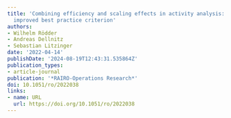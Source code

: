 ```yaml
---
title: 'Combining efficiency and scaling effects in activity analysis: towards an
  improved best practice criterion'
authors:
- Wilhelm Rödder
- Andreas Dellnitz
- Sebastian Litzinger
date: '2022-04-14'
publishDate: '2024-08-19T12:43:31.535864Z'
publication_types:
- article-journal
publication: '*RAIRO-Operations Research*'
doi: 10.1051/ro/2022038
links:
- name: URL
  url: https://doi.org/10.1051/ro/2022038
---
```

